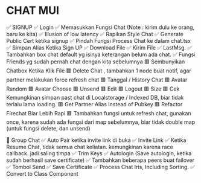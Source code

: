 # CHAT MUI
✅ SIGNUP
✅ Login
✅ Memasukkan Fungsi Chat (Note : kirim dulu ke orang, baru ke kita)
✅ Illusion of low latency
✅ Rapikan Style Chat
✅ Generate Public Cert ketika signup
✅ Pindah Fungsi Process Chat ke dalam chat.tsx
✅ Simpan Alias Ketika Sign UP
✅ Download File
✅ Kirim File
✅ LastMsg.
✅ Tambahkan box chat default yg isinya keterangan belum ada chat. 
✅ Fungsi Friends yg sudah pernah chat dengan kita sebelumnya
🟥 Sembunyikan Chatbox Ketika Klik File
🟥 Delete Chat , tambahkan 1 node buat notif, agar partner melakukan force refresh chat
🟥 Tanggal / History Chat
🟥 Avatar Random
🟥 Avatar Choose
🟥 Unsend
🟥 Edit
🟥 Logout
🟥 Size
🟥 Cek Kemungkinan simpan past chat di Localstorage / Indexed DB, biar tidak terlalu lama loading.
🟥 Get Partner Alias Instead of Pubkey
🟥 Refactor Firechat Biar Lebih Rapi
🟥 Tambahkan fungsi untuk refresh chat, gunakan once, karena sudah ada fungsi dari map sebelumnya, biar tidak double map (untuk fungsi delete, dan unsend)

🐢 Group Chat
✅ Auto Pair ketika invite link di buka
✅ Invite Link
✅ Ketika Resume Chat, tidak semua chat keliatan. kemungkinan karena race callback. jadi saling timpa
✅ Trim Keys
✅ Autologin (Save autologin, ketika sudah berhasil save certificate)
✅ Tambahkan beberapa peers buat failover
✅ Tombol Send
✅ Save Certificate
✅ Process Chat Iris, Including Sorting.
✅ Convert to Class Component
